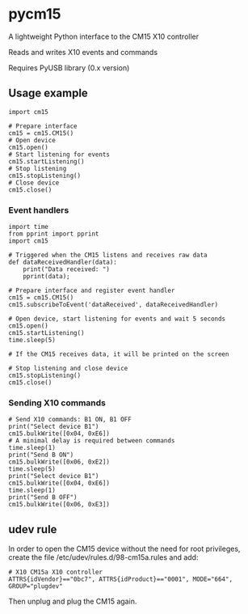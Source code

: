 # pycm15 #

A lightweight Python interface to the CM15 X10 controller

Reads and writes X10 events and commands

Requires PyUSB library (0.x version)

## Usage example ##

    import cm15

    # Prepare interface
    cm15 = cm15.CM15()
    # Open device
    cm15.open()
    # Start listening for events
    cm15.startListening()
    # Stop listening
    cm15.stopListening()
    # Close device
    cm15.close()
    
### Event handlers ###

    import time
    from pprint import pprint
    import cm15

    # Triggered when the CM15 listens and receives raw data
    def dataReceivedHandler(data):
        print("Data received: ")
        pprint(data);

    # Prepare interface and register event handler
    cm15 = cm15.CM15()
    cm15.subscribeToEvent('dataReceived', dataReceivedHandler)

    # Open device, start listening for events and wait 5 seconds
    cm15.open()
    cm15.startListening()
    time.sleep(5)

    # If the CM15 receives data, it will be printed on the screen 

    # Stop listening and close device
    cm15.stopListening()
    cm15.close()

### Sending X10 commands ###

    # Send X10 commands: B1 ON, B1 OFF
    print("Select device B1")
    cm15.bulkWrite([0x04, 0xE6])
    # A minimal delay is required between commands
    time.sleep(1)
    print("Send B ON")
    cm15.bulkWrite([0x06, 0xE2])
    time.sleep(5)
    print("Select device B1")
    cm15.bulkWrite([0x04, 0xE6])
    time.sleep(1)
    print("Send B OFF")
    cm15.bulkWrite([0x06, 0xE3])

## udev rule ##

In order to open the CM15 device without the need for root privileges,
create the file /etc/udev/rules.d/98-cm15a.rules and add:

    # X10 CM15a X10 controller
    ATTRS{idVendor}=="0bc7", ATTRS{idProduct}=="0001", MODE="664", GROUP="plugdev"
    
Then unplug and plug the CM15 again.
